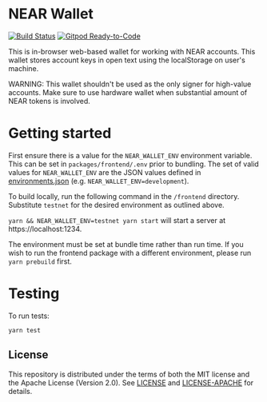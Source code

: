 # NEAR Wallet

[![Build Status](https://travis-ci.com/near/near-wallet.svg?branch=master)](https://travis-ci.com/near/near-wallet)
[![Gitpod Ready-to-Code](https://img.shields.io/badge/Gitpod-Ready--to--Code-blue?logo=gitpod)](https://gitpod.io/#https://github.com/near/near-wallet) 

This is in-browser web-based wallet for working with NEAR accounts. This wallet stores account keys in open text using the localStorage on user's machine.

WARNING: This wallet shouldn't be used as the only signer for high-value accounts. Make sure to use hardware wallet when substantial amount of NEAR tokens is involved.

Getting started
===

First ensure there is a value for the `NEAR_WALLET_ENV` environment variable. This can be set in `packages/frontend/.env` prior to bundling.
The set of valid values for `NEAR_WALLET_ENV` are the JSON values defined in [environments.json](../../features/environments.json) (e.g. `NEAR_WALLET_ENV=development`).

To build locally, run the following command in the `/frontend` directory. Substitute `testnet` for the desired environment
as outlined above.

`yarn && NEAR_WALLET_ENV=testnet yarn start` will start a server at https://localhost:1234.

The environment must be set at bundle time rather than run time. If you wish to run the frontend package with a different
environment, please run `yarn prebuild` first.

Testing
===

To run tests:

`yarn test`

## License
This repository is distributed under the terms of both the MIT license and the Apache License (Version 2.0).
See [LICENSE](LICENSE) and [LICENSE-APACHE](LICENSE-APACHE) for details.

